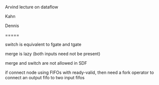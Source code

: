Arvind lecture on dataflow

Kahn

Dennis

=====

switch is equivalent to fgate and tgate

merge is lazy (both inputs need not be present)

merge and switch are not allowed in SDF

if connect node using FIFOs with ready-valid, 
then need a fork operator to connect an output fifo to two input fifos


